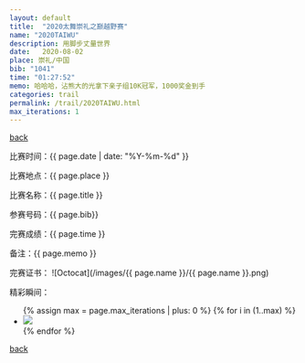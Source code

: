 ```yaml
---
layout: default
title:  "2020太舞崇礼之巅越野赛"
name: "2020TAIWU"
description: 用脚步丈量世界
date:   2020-08-02
place: 崇礼/中国
bib: "1041"
time: "01:27:52"
memo: 哈哈哈，沾熊大的光拿下亲子组10K冠军，1000奖金到手
categories: trail
permalink: /trail/2020TAIWU.html
max_iterations: 1
---
```

[back](/trail)

比赛时间：{{ page.date | date: "%Y-%m-%d" }}

比赛地点：{{ page.place }}

比赛名称：{{ page.title }}

参赛号码：{{ page.bib}}

完赛成绩：{{ page.time }}

备注：{{ page.memo }}

完赛证书：
![Octocat](/images/{{ page.name }}/{{ page.name }}.png)

精彩瞬间：
<ul>
{% assign max = page.max_iterations | plus: 0 %}
{% for i in (1..max) %}
    <li><img src="/images/{{ page.name }}/{{ page.name }}-{{ i }}.jpeg"></li>
{% endfor %}
</ul>

[back](/trail)
